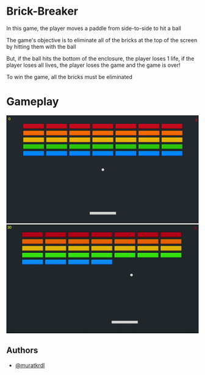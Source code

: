 
# Brick-Breaker

In this game, the player moves a paddle from side-to-side to hit a ball

The game's objective is to eliminate all of the bricks at the top of the screen by hitting them with the ball

But, if the ball hits the bottom of the enclosure, the player loses 1 life, if the player loses all lives, the player loses the game and the game is over!

To win the game, all the bricks must be eliminated

# Gameplay

<img src="https://github.com/muratkrdl/Brick-Breaker/blob/main/Brick%20Breaker.png" width="700">

<img src="https://github.com/muratkrdl/Brick-Breaker/blob/main/Brick%20Breaker%20Gameplay.gif" width="700">


## Authors

- [@muratkrdl](https://github.com/muratkrdl)

